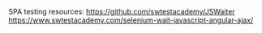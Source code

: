 SPA testing resources:
https://github.com/swtestacademy/JSWaiter
https://www.swtestacademy.com/selenium-wait-javascript-angular-ajax/
